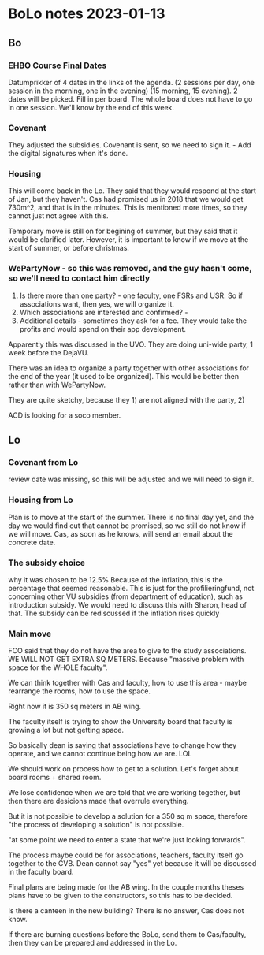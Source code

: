# BoLo notes 2023-01-13

## Bo

### EHBO Course Final Dates

Datumprikker of 4 dates in the links of the agenda. (2 sessions per day, one session in the morning, one in the evening) (15 morning, 15 evening). 2 dates will be picked. Fill in per board. The whole board does not have to go in one session.
We'll know by the end of this week.

### Covenant

They adjusted the subsidies. Covenant is sent, so we need to sign it. - Add the digital signatures when it's done.

### Housing

This will come back in the Lo.
They said that they would respond at the start of Jan, but they haven't.
Cas had promised us in 2018 that we would get 730m^2, and that is in the minutes.
This is mentioned more times, so they cannot just not agree with this.

Temporary move is still on for begining of summer, but they said that it would be clarified later. However, it is important to know if we move at the start of summer, or before christmas.

### WePartyNow - so this was removed, and the guy hasn't come, so we'll need to contact him directly

1. Is there more than one party? - one faculty, one FSRs and USR. So if associations want, then yes, we will organize it.
2. Which associations are interested and confirmed? -
3. Additional details - sometimes they ask for a fee. They would take the profits and would spend on their app development.

Apparently this was discussed in the UVO.
They are doing uni-wide party, 1 week before the DejaVU.

There was an idea to organize a party together with other associations for the end of the year (it used to be organized). This would be better then rather than with WePartyNow.

They are quite sketchy, because they 1) are not aligned with the party, 2)

ACD is looking for a soco member.

## Lo

### Covenant from Lo

review date was missing, so this will be adjusted and we will need to sign it.

### Housing from Lo

Plan is to move at the start of the summer. There is no final day yet, and the day we would find out that cannot be promised, so we still do not know if we will move. Cas, as soon as he knows, will send an email about the concrete date.

### The subsidy choice

why it was chosen to be 12.5%
Because of the inflation, this is the percentage that seemed reasonable. This is just for the profilieringfund, not concerning other VU subsidies (from department of education), such as introduction subsidy. We would need to discuss this with Sharon, head of that.
The subsidy can be rediscussed if the inflation rises quickly

### Main move

FCO said that they do not have the area to give to the study associations. WE WILL NOT GET EXTRA SQ METERS. Because "massive problem with space for the WHOLE faculty".

We can think together with Cas and faculty, how to use this area - maybe rearrange the rooms, how to use the space.

Right now it is 350 sq meters in AB wing.

The faculty itself is trying to show the University board that faculty is growing a lot but not getting space.

So basically dean is saying that associations have to change how they operate, and we cannot continue being how we are. LOL

We should work on process how to get to a solution. Let's forget about board rooms + shared room.

We lose confidence when we are told that we are working together, but then there are desicions made that overrule everything.

But it is not possible to develop a solution for a 350 sq m space, therefore "the process of developing a solution" is not possible.

"at some point we need to enter a state that we're just looking forwards".

The process maybe could be for associations, teachers, faculty itself go together to the CVB. Dean cannot say "yes" yet because it will be discussed in the faculty board.

Final plans are being made for the AB wing. In the couple months theses plans have to be given to the constructors, so this has to be decided.

Is there a canteen in the new building? There is no answer, Cas does not know.

If there are burning questions before the BoLo, send them to Cas/faculty, then they can be prepared and addressed in the Lo.
